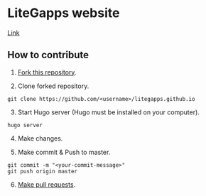 # LiteGapps website
[Link](https://litegapps.github.io)

## How to contribute
1. [Fork this repository](https://github.com/litegapps/litegapps.github.io/fork).

2. Clone forked repository.
```
git clone https://github.com/<username>/litegapps.github.io
```

3. Start Hugo server (Hugo must be installed on your computer).
```
hugo server
```

4. Make changes.

5. Make commit & Push to master.
```
git commit -m "<your-commit-message>"
git push origin master
```

6. [Make pull requests](https://github.com/litegapps/litegapps.github.io/pulls).